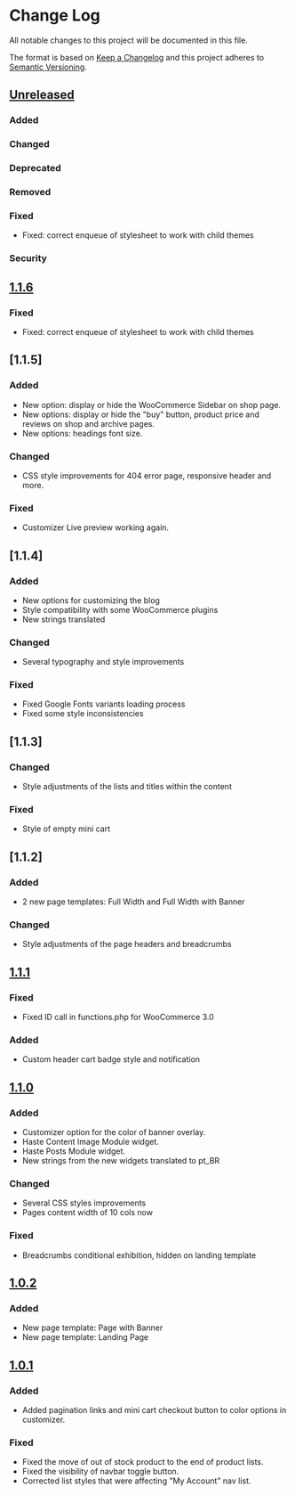 # Change Log
All notable changes to this project will be documented in this file.

The format is based on [Keep a Changelog](http://keepachangelog.com/)
and this project adheres to [Semantic Versioning](http://semver.org/).

## [Unreleased]
### Added
### Changed
### Deprecated
### Removed
### Fixed
- Fixed: correct enqueue of stylesheet to work with child themes
### Security

## [1.1.6]
### Fixed
- Fixed: correct enqueue of stylesheet to work with child themes

## [1.1.5]
### Added
- New option: display or hide the WooCommerce Sidebar on shop page.
- New options: display or hide the "buy" button, product price and reviews on shop and archive pages.
- New options: headings font size.
### Changed
- CSS style improvements for 404 error page, responsive header and more.
### Fixed
- Customizer Live preview working again.

## [1.1.4]
### Added
- New options for customizing the blog
- Style compatibility with some WooCommerce plugins
- New strings translated
### Changed
- Several typography and style improvements
### Fixed
- Fixed Google Fonts variants loading process
- Fixed some style inconsistencies

## [1.1.3]
### Changed
- Style adjustments of the lists and titles within the content
### Fixed
- Style of empty mini cart

## [1.1.2]
### Added
- 2 new page templates: Full Width and Full Width with Banner
### Changed
- Style adjustments of the page headers and breadcrumbs

## [1.1.1]
### Fixed
- Fixed ID call in functions.php for WooCommerce 3.0
### Added
- Custom header cart badge style and notification

## [1.1.0]
### Added
- Customizer option for the color of banner overlay.
- Haste Content Image Module widget.
- Haste Posts Module widget.
- New strings from the new widgets translated to pt_BR
### Changed
- Several CSS styles improvements
- Pages content width of 10 cols now
### Fixed
- Breadcrumbs conditional exhibition, hidden on landing template

## [1.0.2]
### Added
- New page template: Page with Banner
- New page template: Landing Page

## [1.0.1]
### Added
- Added pagination links and mini cart checkout button to color options in customizer.
### Fixed
- Fixed the move of out of stock product to the end of product lists.
- Fixed the visibility of navbar toggle button.
- Corrected list styles that were affecting "My Account" nav list.

[Unreleased]: https://bitbucket.org/hastedesign/haste-store/compare/v1.1.6..HEAD
[1.1.6]: https://bitbucket.org/hastedesign/haste-store/compare/v1.1.6..1.1.5
[1.1.6]: https://bitbucket.org/hastedesign/haste-store/compare/v1.1.5..1.1.4
[1.1.1]: https://bitbucket.org/hastedesign/haste-store/compare/v1.1.1..1.1.0
[1.1.0]: https://bitbucket.org/hastedesign/haste-store/compare/v1.1.0..1.0.2
[1.0.2]: https://bitbucket.org/hastedesign/haste-store/compare/v1.0.2..v1.0.1
[1.0.1]: https://bitbucket.org/hastedesign/haste-store/compare/v1.0.1..v1.0.0
[1.0.0]: https://bitbucket.org/hastedesign/haste-store/compare/v1.0.0..v0.0.3
[0.0.3]: https://bitbucket.org/hastedesign/haste-store/compare/v0.0.3..v0.0.2
[0.0.2]: https://bitbucket.org/hastedesign/haste-store/compare/v0.0.2..v0.0.1
[0.0.1]: https://bitbucket.org/hastedesign/haste-store/compare/v0.0.1..HEAD
